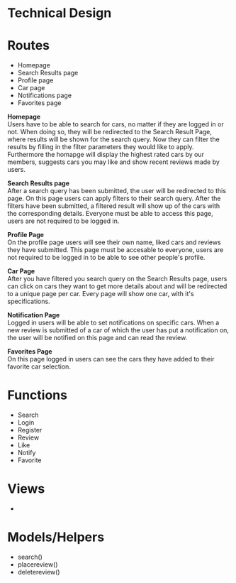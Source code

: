 # Technical Design


# Routes
- Homepage
- Search Results page
- Profile page
- Car page
- Notifications page
- Favorites page


**Homepage**
<br>
Users have to be able to search for cars, no matter if they are logged in or not. When doing so, they will be redirected to the Search Result Page, where results will be shown for the search query. Now they can filter the results by filling in the filter parameters they would like to apply. Furthermore the homapge will display the highest rated cars by our members, suggests cars you may like and show recent reviews made by users.

**Search Results page**
<br>
After a search query has been submitted, the user will be redirected to this page. On this page users can apply filters to their search query. After the filters have been submitted, a filtered result will show up of the cars with the corresponding details. Everyone must be able to access this page, users are not required to be logged in. 

**Profile Page**
<br>
On the profile page users will see their own name, liked cars and reviews they have submitted. This page must be accesable to everyone, users are not required to be logged in to be able to see other people's profile.

**Car Page**
<br>
After you have filtered you search query on the Search Results page, users can click on cars they want to get more details about and will be redirected to a unique page per car. Every page will show one car, with it's specifications.

**Notification Page**
<br>
Logged in users will be able to set notifications on specific cars. When a new review is submitted of a car of which the user has put a notification on, the user will be notified on this page and can read the review.

**Favorites Page**
<br>
On this page logged in users can see the cars they have added to their favorite car selection.

# Functions
- Search
- Login
- Register 
- Review
- Like
- Notify
- Favorite

# Views
-

# Models/Helpers
- search()
- placereview()
- deletereview()
